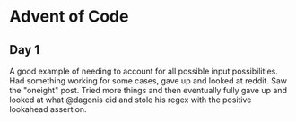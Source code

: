 # Advent of Code

## Day 1

A good example of needing to account for all possible input possibilities. Had something working for some cases, gave up and looked at reddit. Saw the "oneight" post. Tried more things and then eventually fully gave up and looked at what @dagonis did and stole his regex with the positive lookahead assertion.